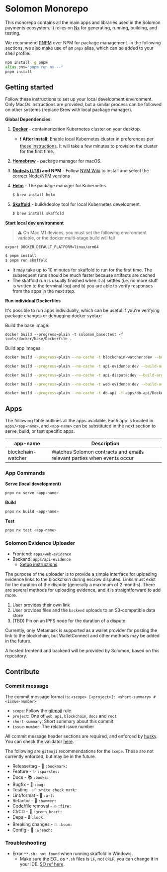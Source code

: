 # Solomon Monorepo

This monorepo contains all the main apps and libraries used in the Solomon payments ecosystem. It relies on [Nx](https://nx.dev) for generating, running, building, and testing.

We recommend [PNPM](https://pnpm.io/) over NPM for package management. In the following sections, we also make use of an `pnpx` alias, which can be added to your shell profile.

```bash
npm install -g pnpm
alias pnx="pnpm run nx --"
pnpm install
```

## Getting started

Follow these instructions to set up your local development environment. Only MacOs instructions are provided, but a similar process can be followed on other systems (replace Brew with local package manager).

**Global Dependencies**

1. **[Docker](https://www.docker.com/products/docker-desktop)** - containerization Kubernetes cluster on your desktop.
   - :exclamation: **After install:** Enable local Kubernetes cluster in preferences per [these instructions](https://docs.docker.com/desktop/kubernetes/#enable-kubernetes).
     It will take a few minutes to provision the cluster for the first time.
2. **[Homebrew](https://brew.sh/)** - package manager for macOS.
3. **[NodeJs (LTS)](https://nodejs.org/docs/latest-v14.x/api/index.html) and NPM** -
   Follow [NVM Wiki](https://github.com/SolomonDefi/solomon-monorepo/wiki/NVM) to install
   and select the correct Node/NPM versions
4. **[Helm](https://helm.sh/)** - The package manager for Kubernetes.

   ```sh
   $ brew install helm
   ```

5. **[Skaffold](https://skaffold.dev/)** - build/deploy tool for local Kubernetes development.

   ```sh
   $ brew install skaffold
   ```

**Start local dev environment**

> :warning: On Mac M1 devices, you must set the following environment variable, or the docker multi-stage build will fail

```
export DOCKER_DEFAULT_PLATFORM=linux/arm64
```

```sh
$ pnpm install
$ pnpm run skaffold
```

- It may take up to 10 minutes for skaffold to run for the first time. The subsequent runs
  should be much faster because artifacts are cached
- The skaffold run is usually finished when it a) settles (i.e. no more stuff is
  written to the terminal log) and b) you are able to verify responses from the
  apps in the next step.

**Run individual Dockerfiles**

It's possible to run apps individually, which can be useful if you're verifying package changes or debugging docker syntax:

Build the base image:

```
docker build --progress=plain -t solomon_base:test -f tools/docker/base/Dockerfile .
```

Build app images

```bash
docker build --progress=plain --no-cache -t blockchain-watcher:dev --build-arg SOLOMON_BASE=solomon_base:test -f apps/blockchain-watcher/Dockerfile --target=dev .

docker build --progress=plain --no-cache -t api-evidence:dev --build-arg SOLOMON_BASE=solomon_base:test -f apps/api-evidence/Dockerfile --target=dev .

docker build --progress=plain --no-cache -t api-dispute:dev --build-arg SOLOMON_BASE=solomon_base:test -f apps/api-dispute/Dockerfile --target=dev .

docker build --progress=plain --no-cache -t web-evidence:dev --build-arg SOLOMON_BASE=solomon_base:test -f apps/web-evidence/Dockerfile --target=dev .

docker build --progress=plain --no-cache -t db-api -f apps/db-api/Dockerfile .
```

## Apps

The following table outlines all the apps available. Each app is located in `apps/<app-name>`, and `<app-name>` can be substituted in the next section to serve, build, or test specific apps.

| app-name           | Description                                                             |
| ------------------ | ----------------------------------------------------------------------- |
| blockchain-watcher | Watches Solomon contracts and emails relevant parties when events occur |

### App Commands

**Serve (local development)**

```bash
pnpx nx serve <app-name>
```

**Build**

```bash
pnpx nx build <app-name>
```

**Test**

```bash
pnpx nx test <app-name>
```

### Solomon Evidence Uploader

- Frontend: `apps/web-evidence`
- Backend: `apps/api-evidence`
  - [Setup instructions](./apps/api-evidence)

The purpose of the uploader is to provide a simple interface for uploading evidence links to the blockchain during escrow disputes. Links must exist for the duration of the dispute (generally a maximum of 2 months). There are several methods for uploading evidence, and it is straightforward to add more.

1. User provides their own link
2. User provides files and the `backend` uploads to an S3-compatible data store
3. (TBD) Pin on an IPFS node for the duration of a dispute

Currently, only Metamask is supported as a wallet provider for posting the link to the blockchain, but WalletConnect and other methods may be added in the future.

A hosted frontend and backend will be provided by Solomon, based on this repository.

## Contribute

### Commit message

The commit message format is: `<scope> [<project>]: <short-summary> #<issue-number>`

- `scope`: Follow the [gitmoji](https://gitmoji.dev/) rule
- `project`: One of `web`, `api`, `blockchain`, `docs` and `root`
- `short-summary`: Short summary about this commit
- `issue-number`: The related issue number

All commit message header sections are required, and enforced by [husky](https://github.com/typicode/husky).
You can check the validator [here](/tools/scripts/checkCommitMsg.ts).

The following are `gitmoji` recommendations for the `scope`. These are not currently enforced, but may be in the future.

- Release/tag - :bookmark: `:bookmark:`
- Feature - :sparkles: `:sparkles:`
- Docs - :books: `:books:`
- Bugfix - :bug: `:bug:`
- Testing - :white_check_mark: `:white_check_mark:`
- Lint/format - :art: `:art:`
- Refactor - :hammer: `:hammer:`
- Code/file removal - :fire: `:fire:`
- CI/CD - :green_heart: `:green_heart:`
- Deps - :lock: `:lock:`
- Breaking changes - :boom: `:boom:`
- Config - :wrench: `:wrench:`

### Troubleshooting

- Error `**.sh: not found` when running skaffold in Windows.
  - Make sure the EOL os `*.sh` files is `LF`, not `CRLF`, you can change it in your IDE. [SO ref here](https://stackoverflow.com/questions/40487747/trying-to-build-a-docker-container-start-sh-not-found).
